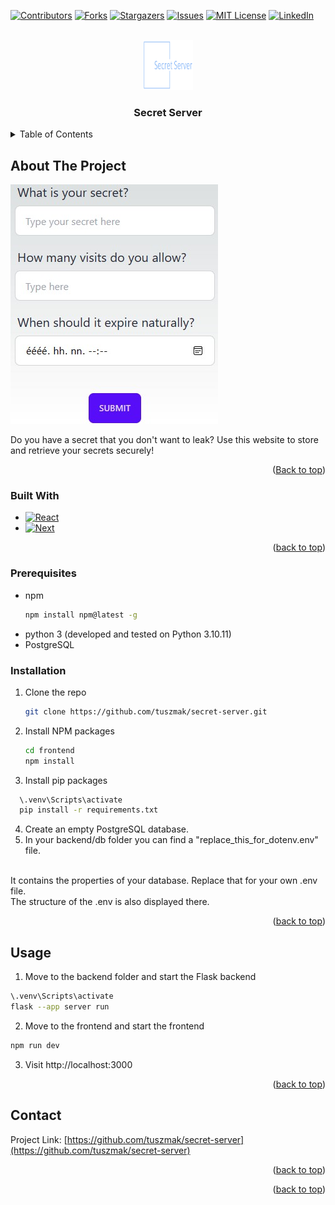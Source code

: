 
<a name="readme-top"></a>


<!-- PROJECT SHIELDS -->
<!--
*** I'm using markdown "reference style" links for readability.
*** Reference links are enclosed in brackets [ ] instead of parentheses ( ).
*** See the bottom of this document for the declaration of the reference variables
*** for contributors-url, forks-url, etc. This is an optional, concise syntax you may use.
*** https://www.markdownguide.org/basic-syntax/#reference-style-links
-->
[![Contributors][contributors-shield]][contributors-url]
[![Forks][forks-shield]][forks-url]
[![Stargazers][stars-shield]][stars-url]
[![Issues][issues-shield]][issues-url]
[![MIT License][license-shield]][license-url]
[![LinkedIn][linkedin-shield]][linkedin-url]



<!-- PROJECT LOGO -->
<br />
<div align="center">
  <a href="https://github.com/tuszmak/secret-server">
    <img src="images/logo.png" alt="Logo" width="80" height="80">
  </a>

<h3 align="center">Secret Server</h3>
</div>



<!-- TABLE OF CONTENTS -->
<details>
  <summary>Table of Contents</summary>
  <ol>
    <li>
      <a href="#about-the-project">About The Project</a>
      <ul>
        <li><a href="#built-with">Built With</a></li>
      </ul>
    </li>
      <ul>
        <li><a href="#prerequisites">Prerequisites</a></li>
        <li><a href="#installation">Installation</a></li>
      </ul>
    </li>
    <li><a href="#usage">Usage</a></li>
    <li><a href="#contact">Contact</a></li>

  </ol>
</details>



<!-- ABOUT THE PROJECT -->
## About The Project

![Product Name Screen Shot][product-screenshot]

Do you have a secret that you don't want to leak? Use this website to store and retrieve your secrets securely! 

<p align="right">(<a href="#readme-top">Back to top</a>)</p>



### Built With

* [![React][React.js]][React-url]
* [![Next][Next.js]][Next-url]

<p align="right">(<a href="#readme-top">back to top</a>)</p>



### Prerequisites

* npm
  ```sh
  npm install npm@latest -g
  ```
* python 3 (developed and tested on Python 3.10.11)
* PostgreSQL


### Installation

1. Clone the repo
   ```sh
   git clone https://github.com/tuszmak/secret-server.git
   ```
2. Install NPM packages
   ```sh
   cd frontend
   npm install
   ```
3. Install pip packages
```sh
  \.venv\Scripts\activate
  pip install -r requirements.txt
```
4. Create an empty PostgreSQL database.
5. In your backend/db folder you can find a "replace_this_for_dotenv.env" file. 
<br />
It contains the properties of your database.
Replace that for your own .env file. <br />The structure of the .env is also displayed there.

<p align="right">(<a href="#readme-top">back to top</a>)</p>



<!-- USAGE EXAMPLES -->
## Usage
1. Move to the backend folder and start the Flask backend
```sh
\.venv\Scripts\activate
flask --app server run
``` 
2. Move to the frontend and start the frontend
```sh
npm run dev
```
3. Visit http://localhost:3000


<p align="right">(<a href="#readme-top">back to top</a>)</p>


<!-- CONTACT -->
## Contact

Project Link: [https://github.com/tuszmak/secret-server](https://github.com/tuszmak/secret-server)

<p align="right">(<a href="#readme-top">back to top</a>)</p>



<p align="right">(<a href="#readme-top">back to top</a>)</p>



<!-- MARKDOWN LINKS & IMAGES -->
<!-- https://www.markdownguide.org/basic-syntax/#reference-style-links -->
[contributors-shield]: https://img.shields.io/github/contributors/tuszmak/secret-server.svg?style=for-the-badge
[contributors-url]: https://github.com/tuszmak/secret-server/graphs/contributors
[forks-shield]: https://img.shields.io/github/forks/tuszmak/secret-server.svg?style=for-the-badge
[forks-url]: https://github.com/tuszmak/secret-server/network/members
[stars-shield]: https://img.shields.io/github/stars/tuszmak/secret-server.svg?style=for-the-badge
[stars-url]: https://github.com/tuszmak/secret-server/stargazers
[issues-shield]: https://img.shields.io/github/issues/tuszmak/secret-server.svg?style=for-the-badge
[issues-url]: https://github.com/tuszmak/secret-server/issues
[license-shield]: https://img.shields.io/github/license/tuszmak/secret-server.svg?style=for-the-badge
[license-url]: https://github.com/tuszmak/secret-server/blob/master/LICENSE.txt
[linkedin-shield]: https://img.shields.io/badge/-LinkedIn-black.svg?style=for-the-badge&logo=linkedin&colorB=555
[linkedin-url]: https://www.linkedin.com/in/pinter-daniel/
[product-screenshot]: images/screenshot.jpg
[Next.js]: https://img.shields.io/badge/next.js-000000?style=for-the-badge&logo=nextdotjs&logoColor=white
[Next-url]: https://nextjs.org/
[React.js]: https://img.shields.io/badge/React-20232A?style=for-the-badge&logo=react&logoColor=61DAFB
[React-url]: https://reactjs.org/
[Vue.js]: https://img.shields.io/badge/Vue.js-35495E?style=for-the-badge&logo=vuedotjs&logoColor=4FC08D
[Vue-url]: https://vuejs.org/
[Angular.io]: https://img.shields.io/badge/Angular-DD0031?style=for-the-badge&logo=angular&logoColor=white
[Angular-url]: https://angular.io/
[Svelte.dev]: https://img.shields.io/badge/Svelte-4A4A55?style=for-the-badge&logo=svelte&logoColor=FF3E00
[Svelte-url]: https://svelte.dev/
[Laravel.com]: https://img.shields.io/badge/Laravel-FF2D20?style=for-the-badge&logo=laravel&logoColor=white
[Laravel-url]: https://laravel.com
[Bootstrap.com]: https://img.shields.io/badge/Bootstrap-563D7C?style=for-the-badge&logo=bootstrap&logoColor=white
[Bootstrap-url]: https://getbootstrap.com
[JQuery.com]: https://img.shields.io/badge/jQuery-0769AD?style=for-the-badge&logo=jquery&logoColor=white
[JQuery-url]: https://jquery.com 